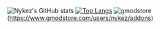 ![Nykez's GitHub stats](https://github-readme-stats.vercel.app/api?username=nykez&count_private=true&theme=dark&show_icons=true)
[![Top Langs](https://github-readme-stats.vercel.app/api/top-langs/?username=nykez&count_private=true&theme=dark&show_icons=true&layout=compact)](https://github.com/nykez)
![gmodstore](https://0wain.xyz/gms-git-readme?id=76561198011844757)(https://www.gmodstore.com/users/nykez/addons)
